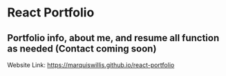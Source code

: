 # React Portfolio

## Portfolio info, about me, and resume all function as needed (Contact coming soon)

Website Link: https://marquiswillis.github.io/react-portfolio  

